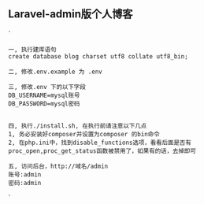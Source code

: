 ## Laravel-admin版个人博客
`   

    一, 执行建库语句
    create database blog charset utf8 collate utf8_bin;

    二, 修改.env.example 为 .env

    三, 修改.env 下的以下字段
    DB_USERNAME=mysql账号
    DB_PASSWORD=mysql密码

    
    四, 执行./install.sh, 在执行前请注意以下几点
    1, 务必安装好composer并设置为composer 的bin命令
    2, 在php.ini中，找到disable_functions选项，看看后面是否有proc_open,proc_get_status函数被禁用了，如果有的话，去掉即可
    
    五, 访问后台，http://域名/admin 
    账号:admin
    密码:admin
` 

